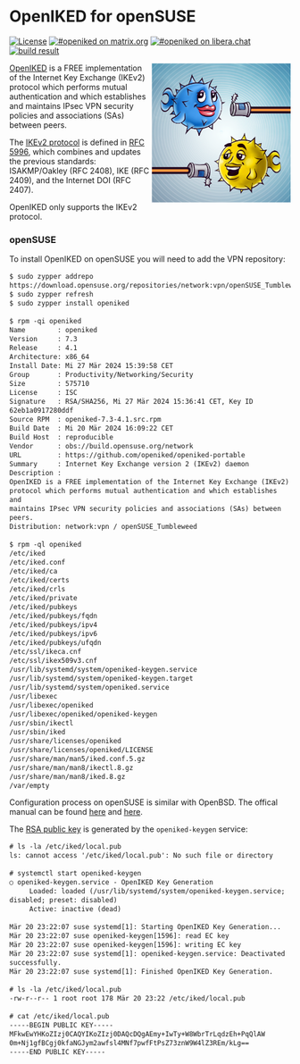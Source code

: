 # OpenIKED for openSUSE

[![License](https://img.shields.io/github/license/alexander-naumov/openiked-opensuse)](https://github.com/alexander-naumov/openiked-opensuse/LICENSE)
[![#openiked on matrix.org](https://img.shields.io/badge/matrix-%23openiked-blue)](https://app.element.io/#/room/#openiked:matrix.org)
[![#openiked on libera.chat](https://img.shields.io/badge/IRC-%23openiked-blue)](https://kiwiirc.com/nextclient/irc.libera.chat/#openiked)
[![build result](https://build.opensuse.org/projects/network:vpn/packages/openiked/badge.svg?type=percent)](https://build.opensuse.org/package/show/network:vpn/openiked)

<img align="right" src="openiked.png" height="250">

[OpenIKED](https://www.openiked.org) is a FREE implementation of the
Internet Key Exchange (IKEv2) protocol which performs mutual authentication
and which establishes and maintains IPsec VPN security policies
and associations (SAs) between peers.

The [IKEv2 protocol](https://en.wikipedia.org/wiki/Internet_Key_Exchange)
is defined in [RFC 5996](https://datatracker.ietf.org/doc/html/rfc5996),
which combines and updates the previous standards:
ISAKMP/Oakley (RFC 2408), IKE (RFC 2409), and the Internet DOI (RFC 2407).

OpenIKED only supports the IKEv2 protocol.

### openSUSE

To install OpenIKED on openSUSE you will need to add the VPN repository:
```
$ sudo zypper addrepo https://download.opensuse.org/repositories/network:vpn/openSUSE_Tumbleweed/network:vpn.repo
$ sudo zypper refresh
$ sudo zypper install openiked

$ rpm -qi openiked
Name        : openiked
Version     : 7.3
Release     : 4.1
Architecture: x86_64
Install Date: Mi 27 Mär 2024 15:39:58 CET
Group       : Productivity/Networking/Security
Size        : 575710
License     : ISC
Signature   : RSA/SHA256, Mi 27 Mär 2024 15:36:41 CET, Key ID 62eb1a0917280ddf
Source RPM  : openiked-7.3-4.1.src.rpm
Build Date  : Mi 20 Mär 2024 16:09:22 CET
Build Host  : reproducible
Vendor      : obs://build.opensuse.org/network
URL         : https://github.com/openiked/openiked-portable
Summary     : Internet Key Exchange version 2 (IKEv2) daemon
Description :
OpenIKED is a FREE implementation of the Internet Key Exchange (IKEv2)
protocol which performs mutual authentication and which establishes and
maintains IPsec VPN security policies and associations (SAs) between peers.
Distribution: network:vpn / openSUSE_Tumbleweed

$ rpm -ql openiked
/etc/iked
/etc/iked.conf
/etc/iked/ca
/etc/iked/certs
/etc/iked/crls
/etc/iked/private
/etc/iked/pubkeys
/etc/iked/pubkeys/fqdn
/etc/iked/pubkeys/ipv4
/etc/iked/pubkeys/ipv6
/etc/iked/pubkeys/ufqdn
/etc/ssl/ikeca.cnf
/etc/ssl/ikex509v3.cnf
/usr/lib/systemd/system/openiked-keygen.service
/usr/lib/systemd/system/openiked-keygen.target
/usr/lib/systemd/system/openiked.service
/usr/libexec
/usr/libexec/openiked
/usr/libexec/openiked/openiked-keygen
/usr/sbin/ikectl
/usr/sbin/iked
/usr/share/licenses/openiked
/usr/share/licenses/openiked/LICENSE
/usr/share/man/man5/iked.conf.5.gz
/usr/share/man/man8/ikectl.8.gz
/usr/share/man/man8/iked.8.gz
/var/empty
```

Configuration process on openSUSE is similar with OpenBSD.
The offical manual can be found [here](https://www.openbsd.org/faq/faq17.html) and [here](https://man.openbsd.org/iked).

The [RSA public key](https://en.wikipedia.org/wiki/RSA_(cryptosystem))
is generated by the ```openiked-keygen``` service:
```
# ls -la /etc/iked/local.pub
ls: cannot access '/etc/iked/local.pub': No such file or directory

# systemctl start openiked-keygen
○ openiked-keygen.service - OpenIKED Key Generation
     Loaded: loaded (/usr/lib/systemd/system/openiked-keygen.service; disabled; preset: disabled)
     Active: inactive (dead)

Mär 20 23:22:07 suse systemd[1]: Starting OpenIKED Key Generation...
Mär 20 23:22:07 suse openiked-keygen[1596]: read EC key
Mär 20 23:22:07 suse openiked-keygen[1596]: writing EC key
Mär 20 23:22:07 suse systemd[1]: openiked-keygen.service: Deactivated successfully.
Mär 20 23:22:07 suse systemd[1]: Finished OpenIKED Key Generation.

# ls -la /etc/iked/local.pub
-rw-r--r-- 1 root root 178 Mär 20 23:22 /etc/iked/local.pub

# cat /etc/iked/local.pub
-----BEGIN PUBLIC KEY-----
MFkwEwYHKoZIzj0CAQYIKoZIzj0DAQcDQgAEmy+IwTy+W8WbrTrLqdzEh+PqQlAW
0m+Nj1gfBCgj0kfaNGJym2awfsl4MNf7pwfFtPsZ73znW9W4lZ3REm/kLg==
-----END PUBLIC KEY-----
```

